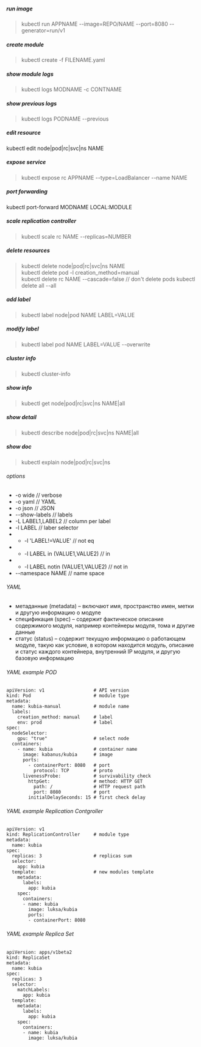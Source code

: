 ##### run image
> kubectl run APPNAME --image=REPO/NAME --port=8080 --generator=run/v1

##### create module
> kubectl create -f FILENAME.yaml

##### show module logs
> kubectl logs MODNAME -c CONTNAME

##### show previous logs
> kubectl logs PODNAME --previous

##### edit resource
kubectl edit node|pod|rc|svc|ns NAME

##### expose service
> kubectl expose rc APPNAME --type=LoadBalancer --name NAME

##### port forwarding
kubectl port-forward MODNAME LOCAL:MODULE

##### scale replication controller
> kubectl scale rc NAME --replicas=NUMBER

##### delete resources
> kubectl delete node|pod|rc|svc|ns NAME   
> kubectl delete pod -l creation_method=manual  
> kubectl delete rc NAME --cascade=false // don't delete pods
> kubectl delete all --all

##### add label
> kubectl label node|pod NAME LABEL=VALUE

##### modify label
> kubectl label pod NAME LABEL=VALUE --overwrite

##### cluster info
> kubectl cluster-info

##### show info
> kubectl get node|pod|rc|svc|ns NAME|all

##### show detail
> kubectl describe node|pod|rc|svc|ns NAME|all

##### show doc
> kubectl explain node|pod|rc|svc|ns

###### options
* -o wide // verbose
* -o yaml // YAML
* -o json // JSON
* --show-labels // labels
* -L LABEL1,LABEL2 // column per label
* -l LABEL // laber selector
* * -l 'LABEL!=VALUE' // not eq
* * -l LABEL in (VALUE1,VALUE2) // in
* * -l LABEL notin (VALUE1,VALUE2) // not in
* --namespace NAME // name space

###### YAML
* метаданные (metadata) – включают имя, пространство имен, метки и другую информацию о модуле
* спецификация (spec) – содержит фактическое описание содержимого модуля, например контейнеры модуля, тома и другие данные
* статус (status) – содержит текущую информацию о работающем модуле, такую как условие, в котором находится модуль, описание и статус каждого контейнера, внутренний IP модуля, и другую базовую информацию

###### YAML example POD
```
apiVersion: v1                  # API version
kind: Pod                       # module type
metadata:
  name: kubia-manual            # module name
  labels:
    creation_method: manual     # label
    env: prod                   # label
spec:
  nodeSelector:
    gpu: "true"                 # select node
  containers:
    - name: kubia               # container name
      image: kabanus/kubia      # image
      ports:
        - containerPort: 8080   # port
          protocol: TCP         # proto
      livenessProbe:            # survivability check
        httpGet:                # method: HTTP GET
          path: /               # HTTP request path
          port: 8080            # port
        initialDelaySeconds: 15 # first check delay
```
###### YAML example Replication Contgroller
```
apiVersion: v1
kind: ReplicationController     # module type
metadata:
  name: kubia
spec:
  replicas: 3                   # replicas sum
  selector:
    app: kubia
  template:                     # new modules template
    metadata:
      labels:
        app: kubia
    spec:
      containers:
      - name: kubia
        image: luksa/kubia
        ports:
        - containerPort: 8080
```
###### YAML example Replica Set
```
apiVersion: apps/v1beta2
kind: ReplicaSet
metadata:
  name: kubia
spec:
  replicas: 3
  selector:
    matchLabels:
      app: kubia
  template:
    metadata:
      labels:
        app: kubia
    spec:
      containers:
      - name: kubia
        image: luksa/kubia
```
